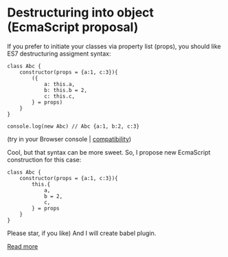 # Destructuring into object (EcmaScript proposal)

If you prefer to initiate your classes via property list (props), you should like ES7 destructuring assigment syntax:

	class Abc {
	    constructor(props = {a:1, c:3}){
	        ({
	            a: this.a,
	            b: this.b = 2,
	            c: this.c,
	        } = props)
	    }
	}
	
	console.log(new Abc) // Abc {a:1, b:2, c:3} 
	
(try in your Browser console | [compatibility])

Cool, but that syntax can be more sweet. So, I propose new EcmaScript construction for this case:

	
	class Abc {
	    constructor(props = {a:1, c:3}){
	        this.{
	            a,
	            b = 2,
	            c,
	        } = props
	    }
	}
	

Please star, if you like) And I will create babel plugin.  

[Read more](http://exploringjs.com/es6/ch_destructuring.html#sec_assignment-targets)

[compatibility]: https://developer.mozilla.org/en-US/docs/Web/JavaScript/Reference/Operators/Destructuring_assignment#Browser_compatibility

